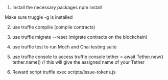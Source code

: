 1. Install the necessary packages
   npm install

Make sure truggle -g is installed

2. use truffle compiile
   (compile contracts)

3. use truffle migrate --reset
   (migrate contracts on the blockchain)

4. use truffle test
   to run Moch and Chai testing suite

5. use truffle console
   to access truffle console
   tether = await Tether.new()
   tether.name() // this will give the assigned name of your Tether

6. Reward script
   truffle exec scripts/issue-tokens.js
